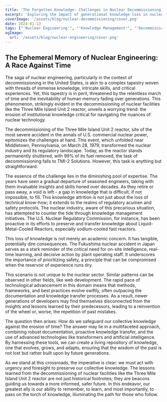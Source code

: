 ```yaml
---
title: 'The Forgotten Knowledge: Challenges in Nuclear Decommissioning'
excerpt: 'Exploring the impact of generational knowledge loss in nuclear engineering and its implications.'
coverImage: '/assets/blog/nuclear-decommissioning/cover.png'
date: 2024-01-13
tags: ["'Nuclear Engineering'", "'Knowledge Management'", "'Decommissioning'"]
ogImage:
  url: '/assets/blog/nuclear-engineering/cover.png'
---
```


## The Ephemeral Memory of Nuclear Engineering: A Race Against Time

The saga of nuclear engineering, particularly in the context of decommissioning in the United States, is akin to a complex tapestry woven with threads of immense knowledge, intricate skills, and critical experiences. Yet, this tapestry is in peril, threatened by the relentless march of time and the inevitability of human memory fading over generations. This phenomenon, strikingly evident in the decommissioning of nuclear facilities like the Three Mile Island Unit 2 reactor, unveils a worrying trend: the erosion of institutional knowledge critical for navigating the nuances of nuclear technology.

The decommissioning of the Three Mile Island Unit 2 reactor, site of the most severe accident in the annals of U.S. commercial nuclear power, epitomizes the challenges at hand. This event, which unfolded near Middletown, Pennsylvania, on March 28, 1979, transformed the nuclear industry and its regulatory landscape. Today, as the reactor stands permanently shuttered, with 99% of its fuel removed, the task of decommissioning falls to TMI-2 Solutions. However, this task is anything but straightforward.

The essence of the challenge lies in the diminishing pool of expertise. The years have seen a gradual departure of seasoned engineers, taking with them invaluable insights and skills honed over decades. As they retire or pass away, a void is left – a gap in knowledge that is difficult, if not impossible, to fill. This knowledge attrition is not just about the loss of technical know-how; it extends to the realms of regulatory acumen and safety protocols. The nuclear industry, aware of this precarious situation, has attempted to counter the tide through knowledge management initiatives. The U.S. Nuclear Regulatory Commission, for instance, has been proactive in its efforts to preserve and transfer knowledge about Liquid-Metal-Cooled Reactors, especially sodium-cooled fast reactors.

This loss of knowledge is not merely an academic concern. It has tangible, potentially dire consequences. The Fukushima nuclear accident in Japan serves as a stark reminder of the critical need for on-site intelligence, real-time learning, and decisive action by plant operating staff. It underscores the importance of prioritizing safety, a principle that can be compromised when the reservoir of experience runs dry.

This scenario is not unique to the nuclear sector. Similar patterns can be observed in other fields, like web development. The rapid pace of technological advancement in this domain means that methods, frameworks, and best practices evolve swiftly, often outpacing the documentation and knowledge transfer processes. As a result, newer generations of developers may find themselves disconnected from the insights and lessons learned by their predecessors, leading to a reinvention of the wheel or, worse, the repetition of past mistakes.

The question then arises: How do we safeguard our collective knowledge against the erosion of time? The answer may lie in a multifaceted approach, combining robust documentation, proactive knowledge transfer, and the use of advanced technologies like transformers and artificial intelligence. By harnessing these tools, we can create a living repository of knowledge, one that evolves, grows, and adapts, ensuring that the wisdom of the past is not lost but rather built upon by future generations.

As we stand at this crossroads, the imperative is clear: we must act with urgency and foresight to preserve our collective knowledge. The lessons learned from the decommissioning of nuclear facilities like the Three Mile Island Unit 2 reactor are not just historical footnotes; they are beacons guiding us towards a more informed, safer future. In this endeavor, our greatest ally is our ability to remember, to learn, and most importantly, to pass on the torch of knowledge, illuminating the path for those who follow.

